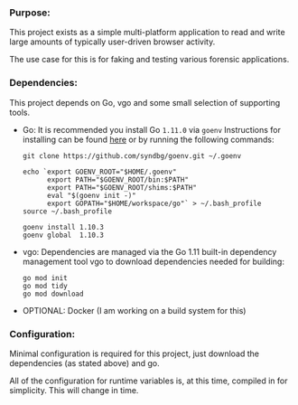 ### Purpose:
  This project exists as a simple multi-platform application to read and write large amounts of typically user-driven browser activity.

  The use case for this is for faking and testing various forensic applications.

### Dependencies:
  This project depends on Go, vgo and some small selection of supporting tools.

  - Go: It is recommended you install Go `1.11.0` via `goenv` Instructions for installing can be found [here](https://github.com/syndbg/goenv) or by running the following commands:
    ```
    git clone https://github.com/syndbg/goenv.git ~/.goenv

    echo `export GOENV_ROOT="$HOME/.goenv"
          export PATH="$GOENV_ROOT/bin:$PATH"
          export PATH="$GOENV_ROOT/shims:$PATH"
          eval "$(goenv init -)"
          export GOPATH="$HOME/workspace/go"` > ~/.bash_profile
    source ~/.bash_profile

    goenv install 1.10.3
    goenv global  1.10.3
    ```

  - vgo: Dependencies are managed via the Go 1.11 built-in dependency management tool vgo to download dependencies needed for building:
    ```
    go mod init
    go mod tidy
    go mod download
    ```
    
  - OPTIONAL: Docker (I am working on a build system for this)  

### Configuration:
  Minimal configuration is required for this project, just download the dependencies (as stated above) and go.
  
  All of the configuration for runtime variables is, at this time, compiled in for simplicity. This will change in time.